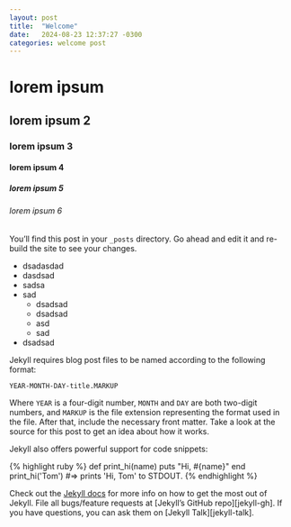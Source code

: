 ```yaml
---
layout: post
title:  "Welcome"
date:   2024-08-23 12:37:27 -0300
categories: welcome post
---
```


# lorem ipsum
## lorem ipsum 2
### lorem ipsum 3
#### lorem ipsum 4
##### lorem ipsum 5
###### lorem ipsum 6

You’ll find this post in your `_posts` directory. Go ahead and edit it and re-build the site to see your changes.

- dsadasdad
- dasdsad
- sadsa
- sad
  - dsadsad
  - dsadsad
  - asd
  - sad
- dsadsad


Jekyll requires blog post files to be named according to the following format:

`YEAR-MONTH-DAY-title.MARKUP`

Where `YEAR` is a four-digit number, `MONTH` and `DAY` are both two-digit numbers, and `MARKUP` is the file extension representing the format used in the file. After that, include the necessary front matter. Take a look at the source for this post to get an idea about how it works.

Jekyll also offers powerful support for code snippets:

{% highlight ruby %}
def print_hi(name)
  puts "Hi, #{name}"
end
print_hi('Tom')
#=> prints 'Hi, Tom' to STDOUT.
{% endhighlight %}

Check out the [Jekyll docs][jekyll-docs] for more info on how to get the most out of Jekyll. File all bugs/feature requests at [Jekyll’s GitHub repo][jekyll-gh]. If you have questions, you can ask them on [Jekyll Talk][jekyll-talk].

[jekyll-docs]: https://jekyllrb.com/docs/home
